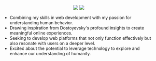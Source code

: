 <div align=center>  
<img src="https://64.media.tumblr.com/5647614b4b64985a45ba9f78cfffdb0a/tumblr_o3izb70rav1rp0vkjo1_500.gifv" height="%"/>

<img src="https://readme-typing-svg.demolab.com?font=UnifrakturMaguntia&size=25&duration=1&pause=1000&color=760505&background=B1FFD300&random=false&width=435&lines=I'm+Marina%2C+I+like+spooky+and+scary+things."/>
</div>

- Combining my skills in web development with my passion for understanding human behavior.
- Drawing inspiration from Dostoyevsky's profound insights to create meaningful online experiences.
- Seeking to develop web platforms that not only function effectively but also resonate with users on a deeper level.
- Excited about the potential to leverage technology to explore and enhance our understanding of humanity.






